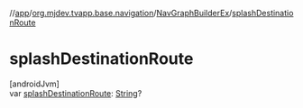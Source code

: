 //[app](../../../index.md)/[org.mjdev.tvapp.base.navigation](../index.md)/[NavGraphBuilderEx](index.md)/[splashDestinationRoute](splash-destination-route.md)

# splashDestinationRoute

[androidJvm]\
var [splashDestinationRoute](splash-destination-route.md): [String](https://kotlinlang.org/api/latest/jvm/stdlib/kotlin/-string/index.html)?
